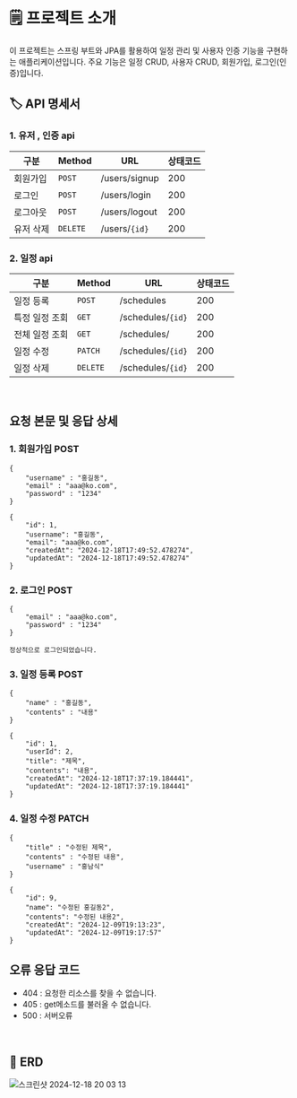 # 🗒️ 프로젝트 소개
이 프로젝트는 스프링 부트와 JPA를 활용하여 일정 관리 및 사용자 인증 기능을 구현하는 애플리케이션입니다.
주요 기능은 일정 CRUD, 사용자 CRUD, 회원가입, 로그인(인증)입니다.
</br>

## 🏷️ API 명세서
### 1. 유저 , 인증 api
| 구분 | Method | URL | 상태코드 |
|---|---|---|---|
| 회원가입 | `POST` | /users/signup | 200 |
| 로그인 | `POST` | /users/login | 200 |
| 로그아웃 | `POST` | /users/logout | 200 |
| 유저 삭제 | `DELETE` | /users/`{id}` | 200 |

### 2. 일정 api
| 구분 | Method | URL | 상태코드 |
|---|---|---|---|
| 일정 등록 | `POST` | /schedules | 200 |
| 특정 일정 조회 | `GET` | /schedules/`{id}` | 200 |
| 전체 일정 조회 | `GET` | /schedules/ | 200 |
| 일정 수정 | `PATCH` | /schedules/`{id}` | 200 |
| 일정 삭제 | `DELETE` | /schedules/`{id}` | 200 |

</br>

## 요청 본문 및 응답 상세
### 1. 회원가입 POST
```
{
    "username" : "홍길동",
    "email" : "aaa@ko.com",
    "password" : "1234"
}
```
```
{
    "id": 1,
    "username": "홍길동",
    "email": "aaa@ko.com",
    "createdAt": "2024-12-18T17:49:52.478274",
    "updatedAt": "2024-12-18T17:49:52.478274"
}
```
### 2. 로그인 POST
```
{
    "email" : "aaa@ko.com",
    "password" : "1234"
}
```
```
정상적으로 로그인되었습니다.
```
### 3. 일정 등록 POST
```
{
    "name" : "홍길동",
    "contents" : "내용"
}
```
```
{
    "id": 1,
    "userId": 2,
    "title": "제목",
    "contents": "내용",
    "createdAt": "2024-12-18T17:37:19.184441",
    "updatedAt": "2024-12-18T17:37:19.184441"
}
```
### 4. 일정 수정 PATCH
```
{
    "title" : "수정된 제목",
    "contents" : "수정된 내용",
    "username" : "홍남식"
}
```
```
{
    "id": 9,
    "name": "수정된 홍길동2",
    "contents": "수정된 내용2",
    "createdAt": "2024-12-09T19:13:23",
    "updatedAt": "2024-12-09T19:17:57"
}
```
## 오류 응답 코드
- 404 : 요청한 리소스를 찾을 수 없습니다.
- 405 : get메소드를 불러올 수 없습니다.
- 500 : 서버오류
</br>

## 🧲 ERD
![스크린샷 2024-12-18 20 03 13](https://github.com/user-attachments/assets/681a0039-ea44-49d3-bbb2-8f7866fbda9a)
